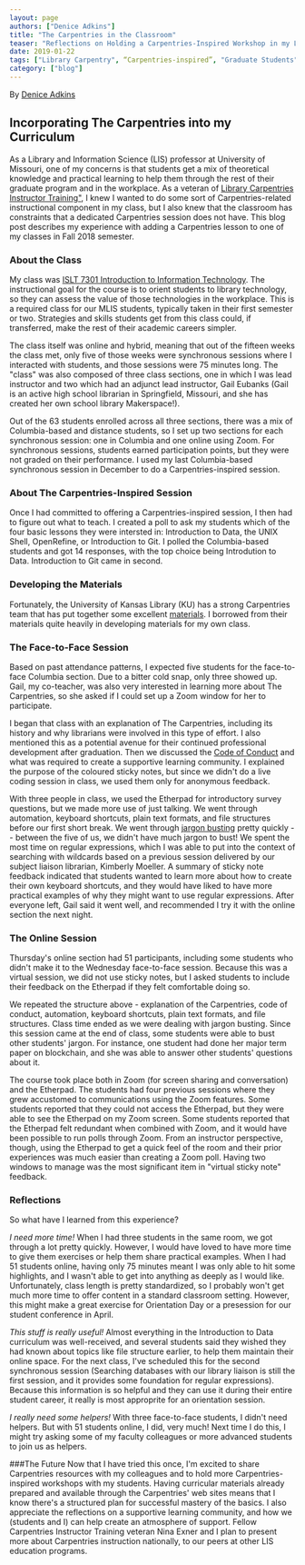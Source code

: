 ```yaml
---
layout: page
authors: ["Denice Adkins"]
title: "The Carpentries in the Classroom"
teaser: "Reflections on Holding a Carpentries-Inspired Workshop in my Library and Information Science (LIS) Class"
date: 2019-01-22
tags: ["Library Carpentry", “Carpentries-inspired”, "Graduate Students", “Library and Information Science Curriculum”]
category: ["blog"]
---
```


By [Denice Adkins](mailto:adkinsde@missouri.edu)

## Incorporating The Carpentries into my Curriculum

As a Library and Information Science (LIS) professor at University of Missouri, one of my concerns is that students get a mix of theoretical knowledge and practical learning to help them through the rest of their graduate program and in the workplace. As a veteran of [Library Carpentries Instructor Training"](https://librarycarpentry.org/blog/2018/09/report-from-calgary-workshops/), I knew I wanted to do some sort of Carpentries-related instructional component in my class, but I also knew that the classroom has constraints that a dedicated Carpentries session does not have. This blog post describes my experience with adding a Carpentries lesson to one of my classes in Fall 2018 semester.

### About the Class
My class was [ISLT 7301 Introduction to Information Technology](https://www.coursicle.com/missouri/courses/ISLT/7301/). The instructional goal for the course is to orient students to library technology, so they can assess the value of those technologies in the workplace. This is a required class for our MLIS students, typically taken in their first semester or two. Strategies and skills students get from this class could, if transferred, make the rest of their academic careers simpler. 

The class itself was online and hybrid, meaning that out of the fifteen weeks the class met, only five of those weeks were synchronous sessions where I interacted with students, and those sessions were 75 minutes long. The "class" was also composed of three class sections, one in which I was lead instructor and two which had an adjunct lead instructor, Gail Eubanks (Gail is an active high school librarian in Springfield, Missouri, and she has created her own school library Makerspace!). 

Out of the 63 students enrolled across all three sections, there was a mix of Columbia-based and distance students, so I set up two sections for each synchronous session: one in Columbia and one online using Zoom. For synchronous sessions, students earned participation points, but they were not graded on their performance. I used my last Columbia-based synchronous session in December to do a Carpentries-inspired session. 

### About The Carpentries-Inspired Session
Once I had committed to offering a Carpentries-inspired session, I then had to figure out what to teach. I created a poll to ask my students which of the four basic lessons they were intersted in: Introduction to Data, the UNIX Shell, OpenRefine, or Introduction to Git. I polled the Columbia-based students and got 14 responses, with the top choice being Introdution to Data. Introduction to Git came in second.  

### Developing the Materials
Fortunately, the University of Kansas Library (KU) has a strong Carpentries team that has put together some excellent [materials](https://lib.ku.edu/library-carpentry). I borrowed from their materials quite heavily in developing materials for my own class. 

### The Face-to-Face Session
Based on past attendance patterns, I expected five students for the face-to-face Columbia section. Due to a bitter cold snap, only three showed up. Gail, my co-teacher, was also very interested in learning more about The Carpentries, so she asked if I could set up a Zoom window for her to participate. 

I began that class with an explanation of The Carpentries, including its history and why librarians were involved in this type of effort. I also mentioned this as a potential avenue for their continued professional development after graduation. Then we discussed the [Code of Conduct](https://docs.carpentries.org/topic_folders/policies/code-of-conduct.html) and what was required to create a supportive learning community. I explained the purpose of the coloured sticky notes, but since we didn't do a live coding session in class, we used them only for anonymous feedback. 

With three people in class, we used the Etherpad for introductory survey questions, but we made more use of just talking. We went through automation, keyboard shortcuts, plain text formats, and file structures before our first short break. We went through [jargon busting](https://librarycarpentry.org/lc-data-intro/02-jargon-busting/index.html) pretty quickly -- between the five of us, we didn't have much jargon to bust! We spent the most time on regular expressions, which I was able to put into the context of searching with wildcards based on a previous session delivered by our subject liaison librarian, Kimberly Moeller. A summary of sticky note feedback indicated that students wanted to learn more about how to create their own keyboard shortcuts, and they would have liked to have more practical examples of why they might want to use regular expressions. After everyone left, Gail said it went well, and recommended I try it with the online section the next night. 

### The Online Session
Thursday's online section had 51 participants, including some students who didn't make it to the Wednesday face-to-face session. Because this was a virtual session, we did not use sticky notes, but I asked students to include their feedback on the Etherpad if they felt comfortable doing so. 

We repeated the structure above - explanation of the Carpentries, code of conduct, automation, keyboard shortcuts, plain text formats, and file structures. Class time ended as we were dealing with jargon busting. Since this session came at the end of class, some students were able to bust other students' jargon. For instance, one student had done her major term paper on blockchain, and she was able to answer other students' questions about it.  

The course took place both in Zoom (for screen sharing and conversation) and the Etherpad. The students had four previous sessions where they grew accustomed to communications using the Zoom features. Some students reported that they could not access the Etherpad, but they were able to see the Etherpad on my Zoom screen. Some students reported that the Etherpad felt redundant when combined with Zoom, and it would have been possible to run polls through Zoom. From an instructor perspective, though, using the Etherpad to get a quick feel of the room and their prior experiences was much easier than creating a Zoom poll. Having two windows to manage was the most significant item in "virtual sticky note" feedback. 
 
### Reflections
So what have I learned from this experience? 

*I need more time!* When I had three students in the same room, we got through a lot pretty quickly. However, I would have loved to have more time to give them exercises or help them share practical examples. When I had 51 students online, having only 75 minutes meant I was only able to hit some highlights, and I wasn't able to get into anything as deeply as I would like. Unfortunately, class length is pretty standardized, so I probably won't get much more time to offer content in a standard classroom setting. However, this might make a great exercise for Orientation Day or a presession for our student conference in April. 

*This stuff is really useful!* Almost everything in the Introduction to Data curriculum was well-received, and several students said they wished they had known about topics like file structure earlier, to help them maintain their online space. For the next class, I've scheduled this for the second synchronous session (Searching databases with our library liaison is still the first session, and it provides some foundation for regular expressions). Because this information is so helpful and they can use it during their entire student career, it really is most approprite for an orientation session. 

*I really need some helpers!* With three face-to-face students, I didn't need helpers. But with 51 students online, I did, very much! Next time I do this, I might try asking some of my faculty colleagues or more advanced students to join us as  helpers.  

###The Future
Now that I have tried this once, I'm excited to share Carpentries resources with my colleagues and to hold more Carpentries-inspired workshops with my students. Having curricular materials already prepared and available through the Carpentries' web sites means that I know there's a structured plan for successful mastery of the basics. I also appreciate the reflections on a supportive learning community, and how we (students and I) can help create an atmosphere of support. Fellow Carpentries Instructor Training veteran Nina Exner and I plan to present more about Carpentries instruction nationally, to our peers at other LIS education programs. 
